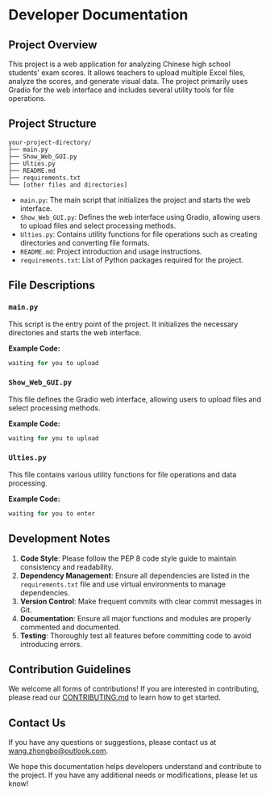 
# Developer Documentation

## Project Overview

This project is a web application for analyzing Chinese high school students' exam scores. It allows teachers to upload multiple Excel files, analyze the scores, and generate visual data. The project primarily uses Gradio for the web interface and includes several utility tools for file operations.

## Project Structure

```
your-project-directory/
├── main.py
├── Show_Web_GUI.py
├── Ulties.py
├── README.md
├── requirements.txt
└── [other files and directories]
```

- `main.py`: The main script that initializes the project and starts the web interface.
- `Show_Web_GUI.py`: Defines the web interface using Gradio, allowing users to upload files and select processing methods.
- `Ulties.py`: Contains utility functions for file operations such as creating directories and converting file formats.
- `README.md`: Project introduction and usage instructions.
- `requirements.txt`: List of Python packages required for the project.

## File Descriptions

### `main.py`

This script is the entry point of the project. It initializes the necessary directories and starts the web interface.

**Example Code:**

```python
waiting for you to upload
```

### `Show_Web_GUI.py`

This file defines the Gradio web interface, allowing users to upload files and select processing methods.

**Example Code:**

```python
waiting for you to upload
```

### `Ulties.py`

This file contains various utility functions for file operations and data processing.

**Example Code:**

```python
waiting for you to enter
```

## Development Notes

1. **Code Style**: Please follow the PEP 8 code style guide to maintain consistency and readability.
2. **Dependency Management**: Ensure all dependencies are listed in the `requirements.txt` file and use virtual environments to manage dependencies.
3. **Version Control**: Make frequent commits with clear commit messages in Git.
4. **Documentation**: Ensure all major functions and modules are properly commented and documented.
5. **Testing**: Thoroughly test all features before committing code to avoid introducing errors.

## Contribution Guidelines
We welcome all forms of contributions! If you are interested in contributing, please read our [CONTRIBUTING.md](CONTRIBUTING.md) to learn how to get started.

## Contact Us

If you have any questions or suggestions, please contact us at [wang.zhongbo@outlook.com](mailto:wang.zhongbo@outlook.com).

We hope this documentation helps developers understand and contribute to the project. If you have any additional needs or modifications, please let us know!
